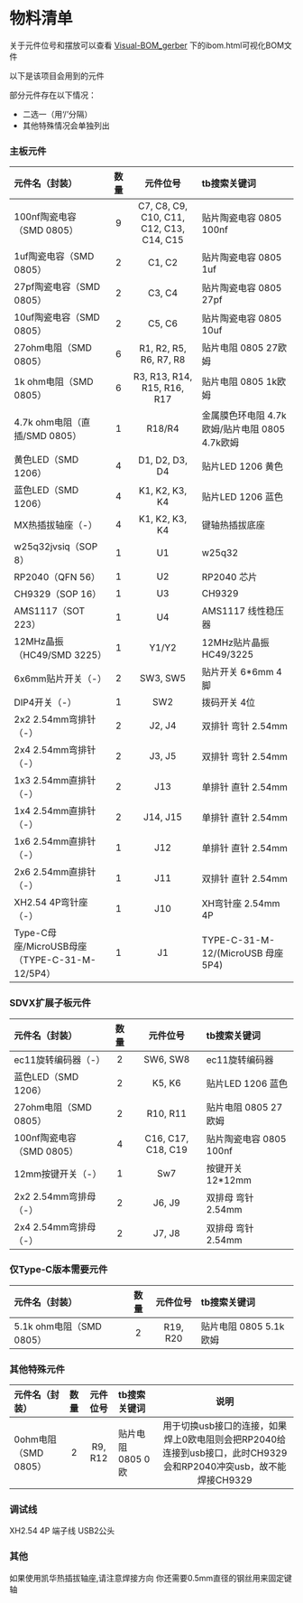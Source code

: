 # 物料清单

关于元件位号和摆放可以查看 [Visual-BOM_gerber](Docs/Visual-BOM_gerber) 下的ibom.html可视化BOM文件

以下是该项目会用到的元件

部分元件存在以下情况：
  - 二选一（用‘/’分隔）
  - 其他特殊情况会单独列出

### 主板元件

|元件名（封装）|数量|元件位号|tb搜索关键词|
| :--- | :---: | :---: | :--- |
|100nf陶瓷电容（SMD 0805）|9|C7, C8, C9, C10, C11, C12, C13, C14, C15|贴片陶瓷电容 0805 100nf|
|1uf陶瓷电容（SMD 0805）|2|C1, C2|贴片陶瓷电容 0805 1uf|
|27pf陶瓷电容（SMD 0805）|2|C3, C4|贴片陶瓷电容 0805 27pf|
|10uf陶瓷电容（SMD 0805）|2|C5, C6|贴片陶瓷电容 0805 10uf|
|27ohm电阻（SMD 0805）|6|R1, R2, R5, R6, R7, R8|贴片电阻 0805 27欧姆|
|1k ohm电阻（SMD 0805）|6|R3, R13, R14, R15, R16, R17|贴片电阻 0805 1k欧姆|
|4.7k ohm电阻（直插/SMD 0805）|1|R18/R4|金属膜色环电阻 4.7k欧姆/贴片电阻 0805 4.7k欧姆|
|黄色LED（SMD 1206）|4|D1, D2, D3, D4|贴片LED 1206 黄色|
|蓝色LED（SMD 1206）|4|K1, K2, K3, K4|贴片LED 1206 蓝色|
|MX热插拔轴座（-）|4|K1, K2, K3, K4|键轴热插拔底座|
|w25q32jvsiq（SOP 8）|1|U1|w25q32|
|RP2040（QFN 56）|1|U2|RP2040 芯片|
|CH9329（SOP 16）|1|U3|CH9329|
|AMS1117（SOT 223）|1|U4|AMS1117 线性稳压器|
|12MHz晶振（HC49/SMD 3225）|1|Y1/Y2|12MHz贴片晶振 HC49/3225|
|6x6mm贴片开关（-）|2|SW3, SW5|贴片开关 6*6mm 4脚|
|DIP4开关（-）|1|SW2|拨码开关 4位|
|2x2 2.54mm弯排针（-）|2|J2, J4|双排针 弯针 2.54mm|
|2x4 2.54mm弯排针（-）|2|J3, J5|双排针 弯针 2.54mm|
|1x3 2.54mm直排针（-）|2|J13|单排针 直针 2.54mm|
|1x4 2.54mm直排针（-）|2|J14, J15|单排针 直针 2.54mm|
|1x6 2.54mm直排针（-）|1|J12|单排针 直针 2.54mm|
|2x6 2.54mm直排针（-）|1|J11|双排针 直针 2.54mm|
|XH2.54 4P弯针座（-）|1|J10|XH弯针座 2.54mm 4P|
|Type-C母座/MicroUSB母座（TYPE-C-31-M-12/5P4）|1|J1|TYPE-C-31-M-12/(MicroUSB 母座 5P4)|

### SDVX扩展子板元件

|元件名（封装）|数量|元件位号|tb搜索关键词|
| :--- | :---: | :---: | :--- |
|ec11旋转编码器（-）|2|SW6, SW8|ec11旋转编码器|
|蓝色LED（SMD 1206）|2|K5, K6|贴片LED 1206 蓝色|
|27ohm电阻（SMD 0805）|2|R10, R11|贴片电阻 0805 27欧姆|
|100nf陶瓷电容（SMD 0805）|4|C16, C17, C18, C19|贴片陶瓷电容 0805 100nf|
|12mm按键开关（-）|1|Sw7|按键开关 12*12mm|
|2x2 2.54mm弯排母（-）|2|J6, J9|双排母 弯针 2.54mm|
|2x4 2.54mm弯排母（-）|2|J7, J8|双排母 弯针 2.54mm|

### 仅Type-C版本需要元件

|元件名（封装）|数量|元件位号|tb搜索关键词|
| :--- | :---: | :---: | :--- |
|5.1k ohm电阻（SMD 0805）|2|R19, R20|贴片电阻 0805 5.1k欧姆|

### 其他特殊元件

|元件名（封装）|数量|元件位号|tb搜索关键词|说明|
| :--- | :---: | :---: | :--- | :---: |
|0ohm电阻（SMD 0805）|2|R9, R12|贴片电阻 0805 0欧|用于切换usb接口的连接，如果焊上0欧电阻则会把RP2040给连接到usb接口，此时CH9329会和RP2040冲突usb，故不能焊接CH9329|

### 调试线

XH2.54 4P 端子线
USB2公头

### 其他

如果使用凯华热插拔轴座,请注意焊接方向
你还需要0.5mm直径的钢丝用来固定键轴
